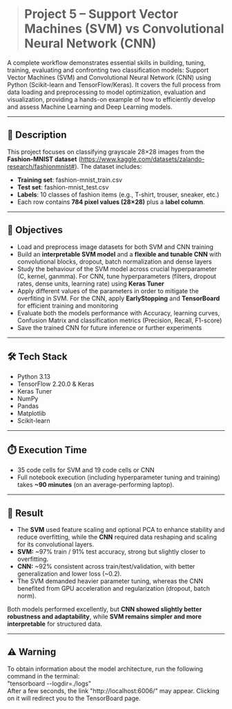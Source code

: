 > # Project 5 – Support Vector Machines (SVM) vs Convolutional Neural Network (CNN)

A complete workflow demonstrates essential skills in building, tuning, training, evaluating and confronting two classification models: Support Vector Machines (SVM) and Convolutional Neural Network (CNN) using Python (Scikit-learn and TensorFlow/Keras). It covers the full process from data loading and preprocessing to model optimization, evaluation and visualization, providing a hands-on example of how to efficiently develop and assess Machine Learning and Deep Learning models.

---

## 📝 Description

This project focuses on classifying grayscale 28×28 images from the **Fashion-MNIST dataset** (https://www.kaggle.com/datasets/zalando-research/fashionmnist#). The dataset includes:
- **Training set**: fashion-mnist_train.csv
- **Test set**: fashion-mnist_test.csv
- **Labels**: 10 classes of fashion items (e.g., T-shirt, trouser, sneaker, etc.)  
- Each row contains **784 pixel values (28×28)** plus a **label column**.

---

## 🎯 Objectives

- Load and preprocess image datasets for both SVM and CNN training
- Build an **interpretable SVM model** and a **flexible and tunable CNN** with convolutional blocks, dropout, batch normalization and dense layers  
- Study the behaviour of the SVM model across crucial hyperparameter (C, kernel, ganmma). For CNN, tune hyperparameters (filters, dropout rates, dense units, learning rate) using **Keras Tuner**  
- Apply different values of the parameters in order to mitigate the overfiting in SVM. For the CNN, apply **EarlyStopping** and **TensorBoard** for efficient training and monitoring  
- Evaluate both the models performance with Accuracy, learning curves, Confusion Matrix and classification metrics (Precision, Recall, F1-score)  
- Save the trained CNN for future inference or further experiments  

---

## 🛠️ Tech Stack

- Python 3.13  
- TensorFlow 2.20.0 & Keras  
- Keras Tuner  
- NumPy  
- Pandas  
- Matplotlib
- Scikit-learn

---

## ⏱️ Execution Time

- 35 code cells for SVM and 19 code cells or CNN
- Full notebook execution (including hyperparameter tuning and training) takes **~90 minutes** (on an average-performing laptop).

---

## 🚀 Result

- The **SVM** used feature scaling and optional PCA to enhance stability and reduce overfitting, while the **CNN** required data reshaping and scaling for its convolutional layers.
- **SVM:** ~97% train / 91% test accuracy, strong but slightly closer to overfitting.  
- **CNN:** ~92% consistent across train/test/validation, with better generalization and lower loss (~0.2).
- The SVM demanded heavier parameter tuning, whereas the CNN benefited from GPU acceleration and regularization (dropout, batch norm).  

Both models performed excellently, but **CNN showed slightly better robustness and adaptability**, while **SVM remains simpler and more interpretable** for structured data.

---

## ⚠️ Warning

To obtain information about the model architecture, run the following command in the terminal:  
"tensorboard --logdir=./logs"  
After a few seconds, the link "http://localhost:6006/" may appear. Clicking on it will redirect you to the TensorBoard page.
